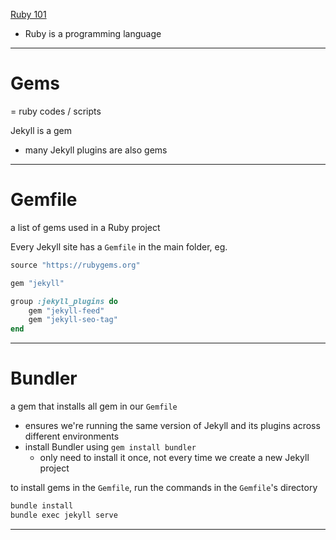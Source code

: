 [Ruby 101](https://jekyllrb.com/docs/ruby-101/)
* Ruby is a programming language
___

# Gems
= ruby codes / scripts

Jekyll is a gem
* many Jekyll plugins are also gems
___

# Gemfile
a list of gems used in a Ruby project

Every Jekyll site has a `Gemfile` in the main folder, eg.
```ruby
source "https://rubygems.org"

gem "jekyll"

group :jekyll_plugins do
	gem "jekyll-feed"
	gem "jekyll-seo-tag"
end
```
___

# Bundler
a gem that installs all gem in our `Gemfile`

* ensures we're running the same version of Jekyll and its plugins across different environments
* install Bundler using `gem install bundler`
	* only need to install it once, not every time we create a new Jekyll project

to install gems in the `Gemfile`, run the commands in the `Gemfile`'s directory
```bash
bundle install
bundle exec jekyll serve
```
___
